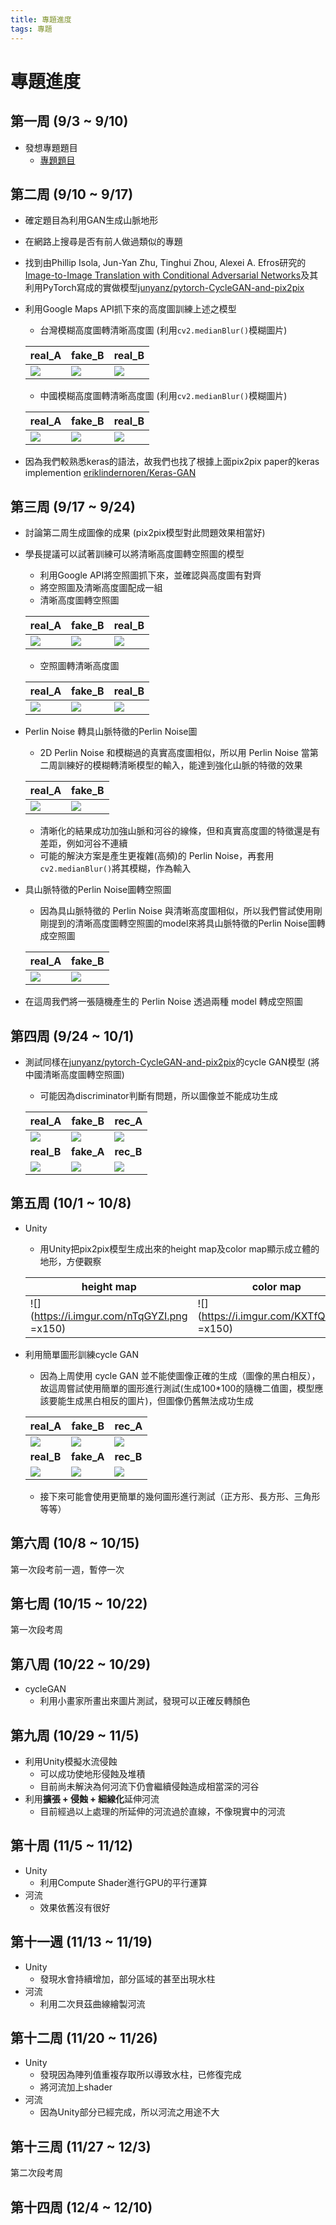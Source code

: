 ```yaml
---
title: 專題進度
tags: 專題
---
```


# 專題進度

## 第一周 (9/3 ~ 9/10)
- 發想專題題目
    - [專題題目](/d3ECGjwoTH6pGSBxUQD-Gg)
## 第二周 (9/10 ~ 9/17)
- 確定題目為利用GAN生成山脈地形
- 在網路上搜尋是否有前人做過類似的專題
- 找到由Phillip Isola, Jun-Yan Zhu, Tinghui Zhou, Alexei A. Efros研究的[Image-to-Image Translation with Conditional Adversarial Networks](https://arxiv.org/pdf/1611.07004.pdf)及其利用PyTorch寫成的實做模型[junyanz/pytorch-CycleGAN-and-pix2pix](https://github.com/junyanz/pytorch-CycleGAN-and-pix2pix)
- 利用Google Maps API抓下來的高度圖訓練上述之模型
    -  台灣模糊高度圖轉清晰高度圖 (利用`cv2.medianBlur()`模糊圖片)

    | real_A                               | fake_B                               | real_B                               |
    | ------------------------------------ | ------------------------------------ | ------------------------------------ |
    | ![](https://i.imgur.com/H7Mk3LS.png) | ![](https://i.imgur.com/WYPfmVv.png) | ![](https://i.imgur.com/GqYxPrt.png)|
    
    - 中國模糊高度圖轉清晰高度圖 (利用`cv2.medianBlur()`模糊圖片)
    
    | real_A | fake_B | real_B |
    | -------- | -------- | -------- |
    |![](https://i.imgur.com/FcbWoCk.png)|![](https://i.imgur.com/t9kQzG8.png)|![](https://i.imgur.com/VKm0jPY.png)|

- 因為我們較熟悉keras的語法，故我們也找了根據上面pix2pix paper的keras implemention [eriklindernoren/Keras-GAN](https://github.com/eriklindernoren/Keras-GAN/tree/master/pix2pix)
## 第三周 (9/17 ~ 9/24)
- 討論第二周生成圖像的成果 (pix2pix模型對此問題效果相當好)
- 學長提議可以試著訓練可以將清晰高度圖轉空照圖的模型
    - 利用Google API將空照圖抓下來，並確認與高度圖有對齊
    - 將空照圖及清晰高度圖配成一組
    - 清晰高度圖轉空照圖

    | real_A | fake_B | real_B |
    | -------- | -------- | -------- |
    |![](https://i.imgur.com/wi8zRv8.png)|![](https://i.imgur.com/GAzx0ub.png)|![](https://i.imgur.com/vi3dSHh.png)|
    
    - 空照圖轉清晰高度圖
    
    | real_A | fake_B | real_B |
    | -------- | -------- | -------- |
    |![](https://i.imgur.com/VwyrWfj.png)|![](https://i.imgur.com/aDvkeiN.png)|![](https://i.imgur.com/0BlKzPB.png)|
- Perlin Noise 轉具山脈特徵的Perlin Noise圖
    - 2D Perlin Noise 和模糊過的真實高度圖相似，所以用 Perlin Noise 當第二周訓練好的模糊轉清晰模型的輸入，能達到強化山脈的特徵的效果
    

    | real_A | fake_B |
    | -------- | -------- |
    |![](https://i.imgur.com/t0UDYNu.png)|![](https://i.imgur.com/eQb8GTb.png)|
    - 清晰化的結果成功加強山脈和河谷的線條，但和真實高度圖的特徵還是有差距，例如河谷不連續
    - 可能的解決方案是產生更複雜(高頻)的 Perlin Noise，再套用`cv2.medianBlur()`將其模糊，作為輸入
- 具山脈特徵的Perlin Noise圖轉空照圖
    - 因為具山脈特徵的 Perlin Noise 與清晰高度圖相似，所以我們嘗試使用剛剛提到的清晰高度圖轉空照圖的model來將具山脈特徵的Perlin Noise圖轉成空照圖

    | real_A | fake_B |
    | -------- | -------- |
    |![](https://i.imgur.com/BdPEyOd.png)|![](https://i.imgur.com/cYcIglN.png)|
    
- 在這周我們將一張隨機產生的 Perlin Noise 透過兩種 model 轉成空照圖
    

## 第四周 (9/24 ~ 10/1)
- 測試同樣在[junyanz/pytorch-CycleGAN-and-pix2pix](https://github.com/junyanz/pytorch-CycleGAN-and-pix2pix)的cycle GAN模型 (將中國清晰高度圖轉空照圖)
    - 可能因為discriminator判斷有問題，所以圖像並不能成功生成
    

    | real_A | fake_B | rec_A | 
    | -------- | -------- | -------- | 
    | ![](https://i.imgur.com/JHaHtxg.png) | ![](https://i.imgur.com/pxu1xdf.png) | ![](https://i.imgur.com/7RdIzYe.png) 
    | **real_B** | **fake_A** | **rec_B** |
    | ![](https://i.imgur.com/1ADtyNj.png) | ![](https://i.imgur.com/Iv3s7FZ.png) | ![](https://i.imgur.com/mIXpSKh.png) |
## 第五周 (10/1 ~ 10/8)
- Unity
    - 用Unity把pix2pix模型生成出來的height map及color map顯示成立體的地形，方便觀察
    

    | height map| color map| 3d |
    | -------- | -------- | -------- |
    | ![](https://i.imgur.com/nTqGYZI.png =x150)     | ![](https://i.imgur.com/KXTfQLr.png =x150)| ![](https://i.imgur.com/WXE5jki.png =x160)     |

- 利用簡單圖形訓練cycle GAN
    - 因為上周使用 cycle GAN 並不能使圖像正確的生成（圖像的黑白相反），故這周嘗試使用簡單的圖形進行測試(生成100*100的隨機二值圖，模型應該要能生成黑白相反的圖片)，但圖像仍舊無法成功生成
    
    | real_A | fake_B | rec_A | 
    | -------- | -------- | -------- | 
    | ![](https://i.imgur.com/jdcwxk3.png) | ![](https://i.imgur.com/aCPmw6n.png) | ![](https://i.imgur.com/JN3Zufj.png) 
    | **real_B** | **fake_A** | **rec_B** |
    | ![](https://i.imgur.com/8qS8D5r.png) |![](https://i.imgur.com/7TXJ7Vh.png) |![](https://i.imgur.com/CJU3ox4.png) |

    - 接下來可能會使用更簡單的幾何圖形進行測試（正方形、長方形、三角形等等）

## 第六周 (10/8 ~ 10/15)
第一次段考前一週，暫停一次

## 第七周 (10/15 ~ 10/22)
第一次段考周

## 第八周 (10/22 ~ 10/29)
- cycleGAN
    - 利用小畫家所畫出來圖片測試，發現可以正確反轉顏色

## 第九周 (10/29 ~ 11/5)
- 利用Unity模擬水流侵蝕
    - 可以成功使地形侵蝕及堆積
    - 目前尚未解決為何河流下仍會繼續侵蝕造成相當深的河谷
- 利用**擴張 + 侵蝕 + 細線化**延伸河流
    - 目前經過以上處理的所延伸的河流過於直線，不像現實中的河流


## 第十周 (11/5 ~ 11/12)
- Unity
    - 利用Compute Shader進行GPU的平行運算
- 河流
    - 效果依舊沒有很好

## 第十一週 (11/13 ~ 11/19)
- Unity
    - 發現水會持續增加，部分區域的甚至出現水柱
- 河流
    - 利用二次貝茲曲線繪製河流

## 第十二周 (11/20 ~ 11/26)
- Unity
    - 發現因為陣列值重複存取所以導致水柱，已修復完成
    - 將河流加上shader
- 河流
    - 因為Unity部分已經完成，所以河流之用途不大

## 第十三周 (11/27 ~ 12/3)
第二次段考周


## 第十四周 (12/4 ~ 12/10)
